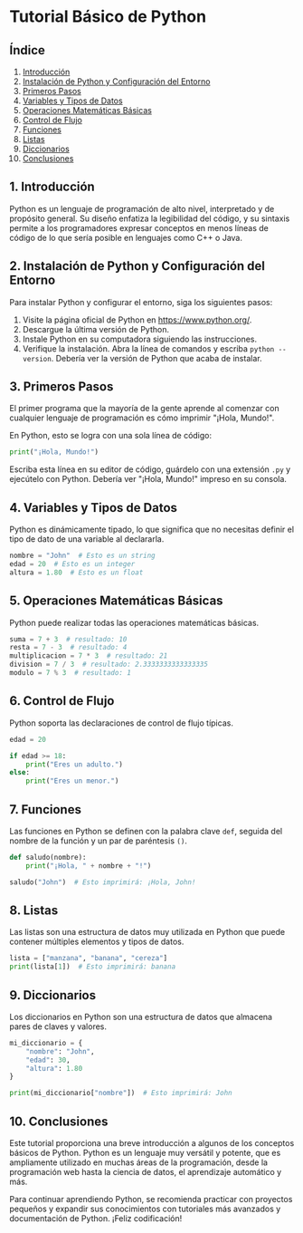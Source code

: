 
# Tutorial Básico de Python 

## Índice

1. [Introducción](#intro)
2. [Instalación de Python y Configuración del Entorno](#install)
3. [Primeros Pasos](#first_steps)
4. [Variables y Tipos de Datos](#variables)
5. [Operaciones Matemáticas Básicas](#math_operations)
6. [Control de Flujo](#flow_control)
7. [Funciones](#functions)
8. [Listas](#lists)
9. [Diccionarios](#dictionaries)
10. [Conclusiones](#conclusions)

<a name="intro"></a>
## 1. Introducción

Python es un lenguaje de programación de alto nivel, interpretado y de propósito general. Su diseño enfatiza la legibilidad del código, y su sintaxis permite a los programadores expresar conceptos en menos líneas de código de lo que sería posible en lenguajes como C++ o Java.

<a name="install"></a>
## 2. Instalación de Python y Configuración del Entorno

Para instalar Python y configurar el entorno, siga los siguientes pasos:

1. Visite la página oficial de Python en https://www.python.org/.
2. Descargue la última versión de Python.
3. Instale Python en su computadora siguiendo las instrucciones.
4. Verifique la instalación. Abra la línea de comandos y escriba `python --version`. Debería ver la versión de Python que acaba de instalar.

<a name="first_steps"></a>
## 3. Primeros Pasos

El primer programa que la mayoría de la gente aprende al comenzar con cualquier lenguaje de programación es cómo imprimir "¡Hola, Mundo!".

En Python, esto se logra con una sola línea de código:

```python
print("¡Hola, Mundo!")
```

Escriba esta línea en su editor de código, guárdelo con una extensión `.py` y ejecútelo con Python. Debería ver "¡Hola, Mundo!" impreso en su consola.

<a name="variables"></a>
## 4. Variables y Tipos de Datos

Python es dinámicamente tipado, lo que significa que no necesitas definir el tipo de dato de una variable al declararla.

```python
nombre = "John"  # Esto es un string
edad = 20  # Esto es un integer
altura = 1.80  # Esto es un float
```

<a name="math_operations"></a>
## 5. Operaciones Matemáticas Básicas

Python puede realizar todas las operaciones matemáticas básicas.

```python
suma = 7 + 3  # resultado: 10
resta = 7 - 3  # resultado: 4
multiplicacion = 7 * 3  # resultado: 21
division = 7 / 3  # resultado: 2.3333333333333335
modulo = 7 % 3  # resultado: 1
```

<a name="flow_control"></a>
## 6. Control de Flujo

Python soporta las declaraciones de control de flujo típicas.

```python
edad = 20

if edad >= 18:
    print("Eres un adulto.")
else:
    print("Eres un menor.")
```

<a name="functions"></a>
## 7. Funciones

Las funciones en Python se definen con la palabra clave `def`, seguida del nombre de la función y un par de paréntesis `()`.

```python
def saludo(nombre):
    print("¡Hola, " + nombre + "!")

saludo("John")  # Esto imprimirá: ¡Hola, John!
```

<a name="lists"></a>
## 8. Listas

Las listas son una estructura de datos muy utilizada en Python que puede contener múltiples elementos y tipos de datos.

```python
lista = ["manzana", "banana", "cereza"]
print(lista[1])  # Esto imprimirá: banana
```

<a name="dictionaries"></a>
## 9. Diccionarios

Los diccionarios en Python son una estructura de datos que almacena pares de claves y valores.

```python
mi_diccionario = {
    "nombre": "John",
    "edad": 30,
    "altura": 1.80
}

print(mi_diccionario["nombre"])  # Esto imprimirá: John
```

<a name="conclusions"></a>
## 10. Conclusiones

Este tutorial proporciona una breve introducción a algunos de los conceptos básicos de Python. Python es un lenguaje muy versátil y potente, que es ampliamente utilizado en muchas áreas de la programación, desde la programación web hasta la ciencia de datos, el aprendizaje automático y más.

Para continuar aprendiendo Python, se recomienda practicar con proyectos pequeños y expandir sus conocimientos con tutoriales más avanzados y documentación de Python. ¡Feliz codificación!
<!--stackedit_data:
eyJoaXN0b3J5IjpbMTEzNjE4MTI1NiwtOTQ5OTg2OTk1XX0=
-->
